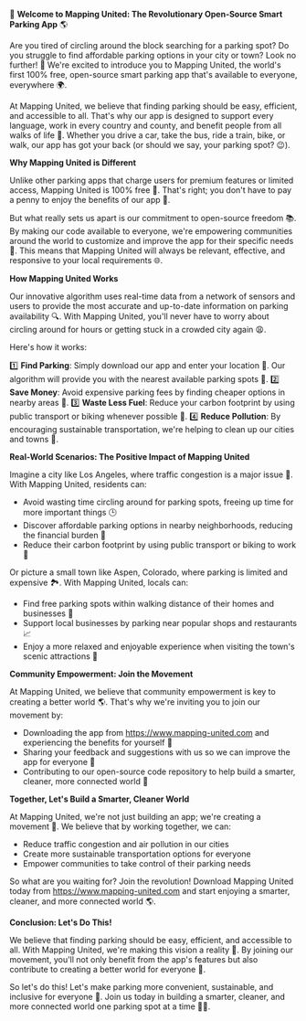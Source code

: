 🚀 **Welcome to Mapping United: The Revolutionary Open-Source Smart Parking App** 🌎

Are you tired of circling around the block searching for a parking spot? Do you struggle to find affordable parking options in your city or town? Look no further! 🤩 We're excited to introduce you to Mapping United, the world's first 100% free, open-source smart parking app that's available to everyone, everywhere 🌍.

At Mapping United, we believe that finding parking should be easy, efficient, and accessible to all. That's why our app is designed to support every language, work in every country and county, and benefit people from all walks of life 🌈. Whether you drive a car, take the bus, ride a train, bike, or walk, our app has got your back (or should we say, your parking spot? 😉).

**Why Mapping United is Different**

Unlike other parking apps that charge users for premium features or limited access, Mapping United is 100% free 🎁. That's right; you don't have to pay a penny to enjoy the benefits of our app 🙌.

But what really sets us apart is our commitment to open-source freedom 📚. By making our code available to everyone, we're empowering communities around the world to customize and improve the app for their specific needs 💪. This means that Mapping United will always be relevant, effective, and responsive to your local requirements 🌐.

**How Mapping United Works**

Our innovative algorithm uses real-time data from a network of sensors and users to provide the most accurate and up-to-date information on parking availability 🔍. With Mapping United, you'll never have to worry about circling around for hours or getting stuck in a crowded city again 😩.

Here's how it works:

1️⃣ **Find Parking**: Simply download our app and enter your location 📍. Our algorithm will provide you with the nearest available parking spots 🚗.
2️⃣ **Save Money**: Avoid expensive parking fees by finding cheaper options in nearby areas 💸.
3️⃣ **Waste Less Fuel**: Reduce your carbon footprint by using public transport or biking whenever possible 🛴️.
4️⃣ **Reduce Pollution**: By encouraging sustainable transportation, we're helping to clean up our cities and towns 🌿.

**Real-World Scenarios: The Positive Impact of Mapping United**

Imagine a city like Los Angeles, where traffic congestion is a major issue 🚗. With Mapping United, residents can:

* Avoid wasting time circling around for parking spots, freeing up time for more important things 🕒
* Discover affordable parking options in nearby neighborhoods, reducing the financial burden 💸
* Reduce their carbon footprint by using public transport or biking to work 🛴️

Or picture a small town like Aspen, Colorado, where parking is limited and expensive 🏞️. With Mapping United, locals can:

* Find free parking spots within walking distance of their homes and businesses 🚗
* Support local businesses by parking near popular shops and restaurants 📈
* Enjoy a more relaxed and enjoyable experience when visiting the town's scenic attractions 🌲

**Community Empowerment: Join the Movement**

At Mapping United, we believe that community empowerment is key to creating a better world 🌎. That's why we're inviting you to join our movement by:

* Downloading the app from https://www.mapping-united.com and experiencing the benefits for yourself 📱
* Sharing your feedback and suggestions with us so we can improve the app for everyone 💬
* Contributing to our open-source code repository to help build a smarter, cleaner, more connected world 🔧

**Together, Let's Build a Smarter, Cleaner World**

At Mapping United, we're not just building an app; we're creating a movement 🌊. We believe that by working together, we can:

* Reduce traffic congestion and air pollution in our cities
* Create more sustainable transportation options for everyone
* Empower communities to take control of their parking needs

So what are you waiting for? Join the revolution! Download Mapping United today from https://www.mapping-united.com and start enjoying a smarter, cleaner, and more connected world 🌎.

**Conclusion: Let's Do This!**

We believe that finding parking should be easy, efficient, and accessible to all. With Mapping United, we're making this vision a reality 💫. By joining our movement, you'll not only benefit from the app's features but also contribute to creating a better world for everyone 🌟.

So let's do this! Let's make parking more convenient, sustainable, and inclusive for everyone 🎉. Join us today in building a smarter, cleaner, and more connected world one parking spot at a time 🔧💚.